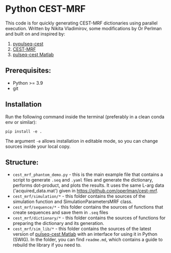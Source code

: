# Python CEST-MRF 
This code is for quickly generating CEST-MRF dictionaries using parallel execution.
Written by Nikita Vladimirov, some modifications by Or Perlman and built on and inspired by:
1. [pypulseq-cest](https://github.com/KerstinKaspar/pypulseq-cest/blob/main/pypulseq_cest/parser.py) 
2. [CEST-MRF](https://github.com/operlman/cest-mrf)
3. [pulseq-cest Matlab](https://github.com/kherz/pulseq-cest/tree/master) 

## Prerequisites:
- Python >= 3.9
- git

## Installation
Run the following command inside the terminal (preferably in a clean conda env or similar):

`pip install -e .`

The argument `-e` allows installation in editable mode, so you can change sources inside your local copy.

## Structure:
- `cest_mrf_phantom_demo.py` - this is the main example file that contains a script to generate `.seq` and `.yaml`
files and generate the dictionary, performs dot-product, and plots the results. It uses the same L-arg data ('acquired_data.mat') given in https://github.com/operlman/cest-mrf.
- `cest_mrf/simulation/*` - this folder contains the sources of the simulation function and SimulationParametersMRF class.
- `cest_mrf/sequence/*` - this folder contains the sources of functions that create sequences and save them in `.seq` files
- `cest_mrf/dictionary/*` - this folder contains the sources of functions for preparing the dictionary and its generation.
- `cest_mrf/sim_lib/*` - this folder contains the sources of the latest version of  [pulseq-cest Matlab](https://github.com/kherz/pulseq-cest/tree/master) 
with an interface for using it in Python (SWIG). In the folder, you can find `readme.md`, which contains a guide to rebuild the library if you need to.
